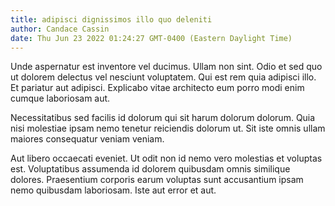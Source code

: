 ```yaml
---
title: adipisci dignissimos illo quo deleniti
author: Candace Cassin
date: Thu Jun 23 2022 01:24:27 GMT-0400 (Eastern Daylight Time)
---
```

Unde aspernatur est inventore vel ducimus. Ullam non sint. Odio et sed quo ut dolorem delectus vel nesciunt voluptatem. Qui est rem quia adipisci illo. Et pariatur aut adipisci. Explicabo vitae architecto eum porro modi enim cumque laboriosam aut.

 Necessitatibus sed facilis id dolorum qui sit harum dolorum dolorum. Quia nisi molestiae ipsam nemo tenetur reiciendis dolorum ut. Sit iste omnis ullam maiores consequatur veniam veniam.

 Aut libero occaecati eveniet. Ut odit non id nemo vero molestias et voluptas est. Voluptatibus assumenda id dolorem quibusdam omnis similique dolores. Praesentium corporis earum voluptas sunt accusantium ipsam nemo quibusdam laboriosam. Iste aut error et aut.